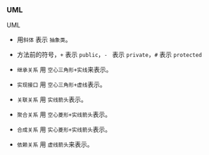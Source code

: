 ### UML

UML 

- 用`斜体` 表示 `抽象类`。

- 方法前的符号，`+`  表示 `public`，`- ` 表示 `private`，`#`  表示  `protected`

- `继承关系` 用 `空心三角形+实线`来表示。

- `实现接口` 用 `空心三角形+虚线`表示。

- `关联关系` 用 `实线箭头`表示。

- `聚合关系` 用 `空心菱形+实线箭头`表示。

- `合成关系` 用 `实心菱形+实线箭头`表示。

- `依赖关系` 用 `虚线箭头`来表示。

